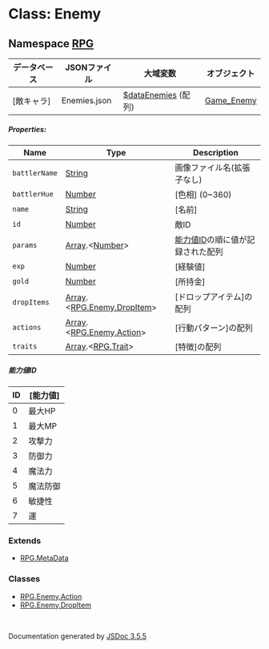 # Class: Enemy

## Namespace [RPG](RPG.md)

| データベース| JSONファイル | 大域変数 | オブジェクト |
| --- | --- | --- | --- |
| [敵キャラ] | Enemies.json | [$dataEnemies](global.md#dataenemies-arrayrpgenemy) (配列) | [Game_Enemy](Game_Enemy.md) |



##### Properties:

| Name | Type | Description |
| --- | --- | --- |
| `battlerName` | [String](String.md) | 画像ファイル名(拡張子なし) |
| `battlerHue` | [Number](Number.md) | [色相] \(0~360) |
| `name` | [String](String.md) | [名前] |
| `id` | [Number](Number.md) | 敵ID |
| `params` | [Array](Array.md).&lt;[Number](Number.md)&gt; | [能力値ID](RPG.Enemy.md#能力値id)の順に値が記録された配列 |
| `exp` | [Number](Number.md) | [経験値] |
| `gold` | [Number](Number.md) | [所持金] |
| `dropItems` | [Array](Array.md).<[RPG.Enemy.DropItem](RPG.Enemy.DropItem.md)> | [ドロップアイテム]の配列 |
| `actions` | [Array](Array.md).<[RPG.Enemy.Action](RPG.Enemy.Action.md)> | [行動パターン]の配列 |
| `traits` | [Array](Array.md).<[RPG.Trait](RPG.Trait.md)> | [特徴]の配列 |

##### 能力値ID

| ID | [能力値] |
| --- | --- |
| 0 | 最大HP |
| 1 | 最大MP |
| 2 | 攻撃力 |
| 3 | 防御力 |
| 4 | 魔法力 |
| 5 | 魔法防御 |
| 6 | 敏捷性 |
| 7 | 運 |

### Extends

* [RPG.MetaData](RPG.MetaData.md)

### Classes

* [RPG.Enemy.Action](RPG.Enemy.Action.md)
* [RPG.Enemy.DropItem](RPG.Enemy.DropItem.md)

 <br>

  Documentation generated by [JSDoc 3.5.5](https://github.com/jsdoc3/jsdoc)

